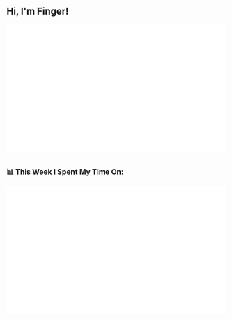 <h2> Hi, I'm Finger!</h2>

<img align="right" src="https://raw.githubusercontent.com/spianmo/github-stats/master/generated/overview.svg#gh-light-mode-only">

<!-- <img align="right" height="160em" src="https://github-readme-stats-eight-theta.vercel.app/api/top-langs/?username=spianmo&layout=compact&langs_count=8&theme=algolia"/>	 -->
	
```go
package main

type Me struct {
	Name   string
	Job    string
	Code   string
	Skills string
}

func main() {
	me := &Me{
		Name:   "Finger",
		Job:    "Client-side Engineer",
		Code:   "Java, Kotlin, C#, Rust and C++ and Others",
		Skills: "Android, Security, Cross-platform client, NLP, CV, ASR ^o^",
	}
	_ = me
}
```


<h3>📊 This Week I Spent My Time On:</h3>
<img align='right' src="https://raw.githubusercontent.com/spianmo/github-stats/master/generated/languages.svg#gh-light-mode-only">

<!--START_SECTION:waka-->

```txt
Dart                           8 hrs 43 mins   ███████████▒░░░░░░░░░░░░░   45.49 %
Java                           2 hrs 18 mins   ███░░░░░░░░░░░░░░░░░░░░░░   12.05 %
XML                            2 hrs           ██▓░░░░░░░░░░░░░░░░░░░░░░   10.45 %
Kotlin                         1 hr 38 mins    ██░░░░░░░░░░░░░░░░░░░░░░░   08.60 %
C++                            1 hr 35 mins    ██░░░░░░░░░░░░░░░░░░░░░░░   08.26 %
```

<!--END_SECTION:waka-->

